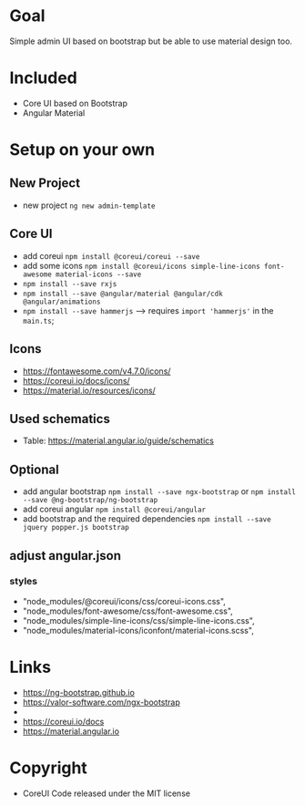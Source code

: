 # Goal
Simple admin UI based on bootstrap but be able to use material design too.

# Included
- Core UI based on Bootstrap
- Angular Material

# Setup on your own
## New Project
- new project `ng new admin-template`
## Core UI
- add coreui `npm install @coreui/coreui --save`
- add some icons `npm install @coreui/icons simple-line-icons font-awesome material-icons --save`
- `npm install --save rxjs`
- `npm install --save @angular/material @angular/cdk @angular/animations`
- `npm install --save hammerjs`  --> requires `import 'hammerjs'` in the `main.ts`;

## Icons
- https://fontawesome.com/v4.7.0/icons/
- https://coreui.io/docs/icons/
- https://material.io/resources/icons/

## Used schematics
- Table: https://material.angular.io/guide/schematics

## Optional
- add angular bootstrap `npm install --save ngx-bootstrap` or `npm install --save @ng-bootstrap/ng-bootstrap`
- add coreui angular `npm install @coreui/angular`
- add bootstrap and the required dependencies `npm install --save jquery popper.js bootstrap`

## adjust angular.json
### styles
- "node_modules/@coreui/icons/css/coreui-icons.css",
- "node_modules/font-awesome/css/font-awesome.css",
- "node_modules/simple-line-icons/css/simple-line-icons.css",
- "node_modules/material-icons/iconfont/material-icons.scss",

# Links
- https://ng-bootstrap.github.io
- https://valor-software.com/ngx-bootstrap
- 
- https://coreui.io/docs
- https://material.angular.io

# Copyright
- CoreUI Code released under the MIT license
